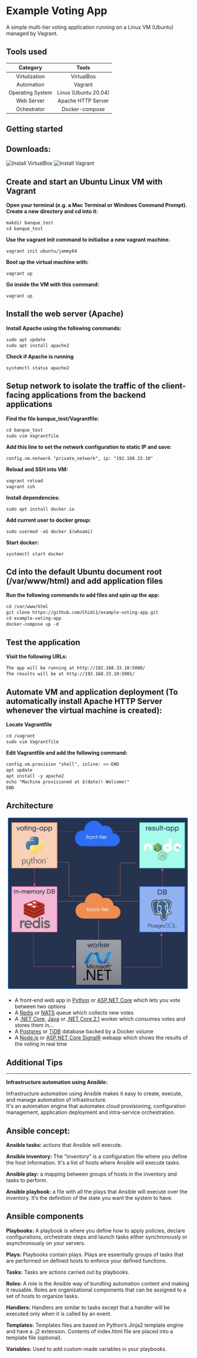 Example Voting App
=========

A simple multi-tier voting application running on a Linux VM (Ubuntu) managed by Vagrant.  

Tools used
--------------- 

| Category | Tools |  
| :----: | :----: |  
| Virtulization | VirtualBos |  
| Automation | Vagrant |  
| Operating System | Linux (Ubuntu 20.04) |  
| Web Server | Apache HTTP Server |  
| Ochestrator | Docker-compose |  


Getting started
---------------  

## Downloads:
![Install VirtualBox](https://www.virtualbox.org/)
![Install Vagrant](https://www.vagrantup.com/)  

## Create and start an Ubuntu Linux VM with Vagrant  

**Open your terminal (e.g. a Mac Terminal or Windows Command Prompt). Create a new directory and cd into it:**    
```
makdir banque_test
cd banque_test
```  
**Use the vagrant init command to initialise a new vagrant machine.** 
```
vagrant init ubuntu/jammy64  
```
**Boot up the virtual machine with:**  
```
vagrant up
```
**Go inside the VM with this command:**
```
vagrant up  
```  

## Install the web server (Apache)  

**Install Apache using the following commands:**
```
sudo apt update 
sudo apt install apache2  
```  
**Check if Apache is running**
```  
systemctl status apache2  
```  

## Setup network to isolate the traffic of the client-facing applications from the backend applications  

**Find the file banque_test/Vagrantfile:**  
```
cd banque_test
sudo vim Vagrantfile
```
**Add this line to set the network configuration to static IP and save:**  
```
config.vm.network "private_network", ip: "192.168.33.10"  
```  

**Reload and SSH into VM:**
```
vagrant reload
vagrant ssh
```  

**Install dependencies:**
```
sudo apt install docker.io
```  
**Add current user to docker group:**
```  
sudo usermod -aG docker $(whoami)
```  
**Start docker:**
```  
systemctl start docker
```  

## Cd into the default Ubuntu document root (/var/www/html) and add application files

**Run the following commands to add files and spin up the app:**
```  
cd /var/www/html
git clone https://github.com/Chidi1/example-voting-app.git
cd example-voting-app
docker-compose up -d
```  

## Test the application  

**Visit the following URLs:**
```  
The app will be running at http://192.168.33.10:5000/ 
The results will be at http://192.168.33.10:5001/ 
```  

## Automate VM and application deployment (To automatically install Apache HTTP Server whenever the virtual machine is created): 

**Locate Vagrantfile**
```
cd /vagrant
sudo vim Vagrantfile
```  
**Edit Vagrantfile and add the following command:**  
```  
config.vm.provision "shell", inline: <<-END
apt update
apt install -y apache2
echo "Machine provisioned at $(date)! Welcome!"
END
``` 



Architecture
-----

![Architecture diagram](architecture.png)

* A front-end web app in [Python](/vote) or [ASP.NET Core](/vote/dotnet) which lets you vote between two options
* A [Redis](https://hub.docker.com/_/redis/) or [NATS](https://hub.docker.com/_/nats/) queue which collects new votes
* A [.NET Core](/worker/src/Worker), [Java](/worker/src/main) or [.NET Core 2.1](/worker/dotnet) worker which consumes votes and stores them in…
* A [Postgres](https://hub.docker.com/_/postgres/) or [TiDB](https://hub.docker.com/r/dockersamples/tidb/tags/) database backed by a Docker volume
* A [Node.js](/result) or [ASP.NET Core SignalR](/result/dotnet) webapp which shows the results of the voting in real time


## Additional Tips
-----

**Infrastructure automation using Ansible:**  

Infrastructure automation using Ansible makes it easy to create, execute, and manage automation of infrastructure.  
It's an automation engine that automates cloud provisioning, configuration management, application deployment and intra-service orchestration.  

## Ansible concept:  

**Ansible tasks:** actions that Ansible will execute.  

**Ansible inventory:** The “inventory” is a configuration file where you define the host information. It's a list of hosts where Ansible will execute tasks.  

**Ansible play:** a mapping between groups of hosts in the inventory and tasks to perform.  

**Ansible playbook:** a file with all the plays that Ansible will execute over the inventory. It’s the definition of the state you want the system to have.  

## Ansible components  

**Playbooks:** A playbook is where you define how to apply policies, declare configurations, orchestrate steps and launch tasks either synchronously or asynchronously on your servers.  

**Plays:** Playbooks contain plays. Plays are essentially groups of tasks that are performed on defined hosts to enforce your defined functions.  

**Tasks:** Tasks are actions carried out by playbooks.  

**Roles:** A role is the Ansible way of bundling automation content and making it reusable. Roles are organizational components that can be assigned to a set of hosts to organize tasks.  

**Handlers:** Handlers are similar to tasks except that a handler will be executed only when it is called by an event.  

**Templates:** Templates files are based on Python’s Jinja2 template engine and have a .j2 extension. Contents of index.html file are placed into a template file (optional).  

**Variables:** Used to add custom-made variables in your playbooks.  

